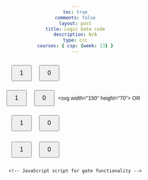 ```yaml
---
toc: true
comments: false
layout: post
title: Logic Gate code
description: N/A
type: ccc
courses: { csp: {week: 13} }
---
```


<!-- Metadata section -->

<!-- HTML document structure -->
<html lang="en">
<head>
    <!-- Metadata for character set and viewport -->
    <!-- this is done to specify the characters as well as the way the page is viewed and scaled -->
    <meta charset="UTF-8">
    <meta name="viewport" content="width=device-width, initial-scale=1.0">
    
<!-- Title of the webpage -->
<title>Logical Gates Simulator</title>
    
<!-- Styling for the webpage -->
<style>
        /* Global styles for the body */
        body {
            font-family: Arial, sans-serif;
            text-align: center;
            margin: 50px;
        }

        /* Container styling for layout */
        .container {
            display: flex;
            align-items: center;
            justify-content: center;
            flex-direction: column;
        }

        /* Styling for each gate container */
        .gate-container {
            display: flex;
            align-items: center;
        }

        /* Styling for button containers */
        .button-container {
            margin: 10px;
        }

        /* Styling for buttons */
        .button {
            padding: 10px 20px;
            font-size: 16px;
        }

        /* Styling for SVG elements */
        svg {
            margin: 0 20px;
        }

        /* Styling for output icons */
        .output-icon {
            font-size: 30px;
        }

        /* Styling for AND gate bulb */
        .and-bulb {
            color: red;
        }

        /* Styling for OR gate bulb */
        .or-bulb {
            color: orange;
        }

        /* Styling for NOR gate bulb */
        .nor-bulb {
            color: blue;
        }

        /* Styling for XOR gate bulb */
        .xor-bulb {
            color: green;
        }

        /* Styling for gate labels */
        .gate-label {
            font-size: 18px;
            margin-right: 10px;
            fill: white; /* Change text color to white */
        }
     /* Styling for Christmas Tree container */
.tree-container {
    position: relative;
    margin-top: 20px; /* Adjust as needed */
    margin-left: 50px; /* Adjust as needed */
}

    </style>
    
<!-- Include Font Awesome CSS for icons -->
<link rel="stylesheet" href="https://cdnjs.cloudflare.com/ajax/libs/font-awesome/6.0.0/css/all.min.css" integrity="sha512-Bw+irXzAGYTW3oIUcI+5B3c5AcXKXtwJU6dRfkaOTpAupzWC8FX6C9AjbV8AGj8G/oPfOj0lg/9hbo+KwIzA4A==" crossorigin="anonymous" referrerpolicy="no-referrer" />
</head>
<body>

<!-- Main content container -->
<div class="container">
        <!-- AND Gate -->
        <div class="gate-container">
<!-- Button 1 for AND gate -->
<div class="button-container">
                <button id="andButton1" class="button" onclick="toggleButton('and', 1)">1</button>
            </div>

 <!-- Button 2 for AND gate -->
 <div class="button-container">
                <button id="andButton2" class="button" onclick="toggleButton('and', 2)">0</button>
            </div>

<!-- SVG representation of AND gate -->
 <svg width="150" height="70">
                <text x="35" y="60" font-size="12" fill="white">AND</text>
                <line x1="0" y1="25" x2="50" y2="25" stroke="white" stroke-width="2"/>
                <line x1="70" y1="15" x2="70" y2="35" stroke="white" stroke-width="2"/>
                <line x1="50" y1="25" x2="70" y2="25" stroke="white" stroke-width="2"/>
                <circle id="andGateOutput" cx="0" cy="25" r="5" fill="white" stroke="white" stroke-width="2"/>
            </svg>

 <!-- Output icon for AND gate -->
 <div class="button-container">
                <i id="andOutputIcon" class="fas fa-lightbulb output-icon and-bulb"></i>
            </div>
        </div>

 <!-- OR Gate -->
 <div class="gate-container">
            <!-- Button 1 for OR gate -->
            <div class="button-container">
                <button id="orButton1" class="button" onclick="toggleButton('or', 1)">1</button>
            </div>

<!-- Button 2 for OR gate -->
 <div class="button-container">
                <button id="orButton2" class="button" onclick="toggleButton('or', 2)">0</button>
            </div>

<!-- SVG representation of OR gate -->
\<svg width="150" height="70">
                <text x="35" y="60" font-size="12" fill="white">OR</text>
                <line x1="0" y1="25" x2="50" y2="25" stroke="white" stroke-width="2"/>
                <line x1="70" y1="15" x2="70" y2="35" stroke="white" stroke-width="2"/>
                <line x1="50" y1="25" x2="70" y2="25" stroke="white" stroke-width="2"/>
                <circle id="orGateOutput" cx="0" cy="25" r="5" fill="white" stroke="white" stroke-width="2"/>
            </svg>

 <!-- Output icon for OR gate -->
 <div class="button-container">
                <i id="orOutputIcon" class="fas fa-lightbulb output-icon or-bulb"></i>
            </div>
        </div>

<!-- NOR Gate -->
<div class="gate-container">
            <!-- Button 1 for NOR gate -->
            <div class="button-container">
                <button id="norButton1" class="button" onclick="toggleButton('nor', 1)">1</button>
            </div>
 <!-- Button 2 for NOR gate -->
  <div class="button-container">
                <button id="norButton2" class="button" onclick="toggleButton('nor', 2)">0</button>
            </div>
<!-- SVG representation of NOR gate -->
<svg width="150" height="70">
                <text x="35" y="60" font-size="12" fill="white">NOR</text>
                <circle id="norGateOutput" cx="0" cy="25" r="5" fill="white" stroke="white" stroke-width="2"/>
            </svg>
 <!-- Output icon for NOR gate -->
 <div class="button-container">
                <i id="norOutputIcon" class="fas fa-lightbulb output-icon nor-bulb"></i>
            </div>
        </div>

<!-- XOR Gate -->
<div class="gate-container">
<!-- Button 1 for XOR gate -->
<div class="button-container">
                <button id="xorButton1" class="button" onclick="toggleButton('xor', 1)">1</button>
            </div>

<!-- Button 2 for XOR gate -->
<div class="button-container">
                <button id="xorButton2" class="button" onclick="toggleButton('xor', 2)">0</button>
            </div>

 <!-- SVG representation of XOR gate -->
 <svg width="150" height="70">
                <text x="35" y="60" font-size="12" fill="white">XOR</text>
                <circle id="xorGateOutput" cx="0" cy="25" r="5" fill="white" stroke="white" stroke-width="2"/>
            </svg>

<!-- Output icon for XOR gate -->
<div class="button-container">
                <i id="xorOutputIcon" class="fas fa-lightbulb output-icon xor-bulb"></i>
            </div>
        </div>
<!-- Christmas Tree -->
<div id="christmasTree" class="tree-container" style="display: none;">
            <!-- Brown rectangle for the tree trunk -->
            <div style="background-color: brown; width: 40px; height: 60px; position: absolute; bottom: 0; left: 50%; transform: translateX(-50%);"></div>
            
<!-- Tree layers -->
<div style="background-color: green; width: 20px; height: 30px; position: absolute; bottom: 60px; left: 50%; transform: translateX(-50%);"></div>
            <div style="background-color: green; width: 30px; height: 30px; position: absolute; bottom: 90px; left: 50%; transform: translateX(-50%);"></div>
            <div style="background-color: green; width: 40px; height: 30px; position: absolute; bottom: 120px; left: 50%; transform: translateX(-50%);"></div>
            
<!-- Circles on the tree -->
<div id="circle1" class="circle" style="position: absolute; bottom: 60px; left: 50%; transform: translateX(-50%);"></div>
            <div id="circle2" class="circle" style="position: absolute; bottom: 90px; left: 50%; transform: translateX(-50%);"></div>
            <div id="circle3" class="circle" style="position: absolute; bottom: 120px; left: 50%; transform: translateX(-50%);"></div>
            <div id="circle4" class="circle" style="position: absolute; bottom: 150px; left: 50%; transform: translateX(-50%);"></div>
        </div>
    </div>

    <!-- JavaScript script for gate functionality -->
<!-- JavaScript script for gate functionality -->
<script>
// Initial states of the buttons for each gate
let andButtonStates = [1, 0];  // Initial states set to 1 (ON) and 0 (OFF)
let orButtonStates = [1, 0];   // Initial states set to 1 (ON) and 0 (OFF)
let norButtonStates = [1, 0];  // Initial states set to 1 (ON) and 0 (OFF)
let xorButtonStates = [1, 0];  // Initial states set to 1 (ON) and 0 (OFF)

// Function to display the Christmas tree
function displayChristmasTree() {
    const christmasTree = document.getElementById('christmasTree');
    christmasTree.style.display = 'block';

    // Add animation or any other effects for the tree appearance if needed
}

// Function to hide the Christmas tree
function hideChristmasTree() {
    const christmasTree = document.getElementById('christmasTree');
    christmasTree.style.display = 'none';

    // Add animation or any other effects for the tree disappearance if needed
}

// Function to toggle the state of a button for a specific gate
function toggleButton(gateType, buttonNumber) {
    if (gateType === 'and') {
        andButtonStates[buttonNumber - 1] = 1 - andButtonStates[buttonNumber - 1];
        document.getElementById(`andButton${buttonNumber}`).innerText = andButtonStates[buttonNumber - 1];
    } else if (gateType === 'or') {
        orButtonStates[buttonNumber - 1] = 1 - orButtonStates[buttonNumber - 1];
        document.getElementById(`orButton${buttonNumber}`).innerText = orButtonStates[buttonNumber - 1];
    } else if (gateType === 'nor') {
        norButtonStates[buttonNumber - 1] = 1 - norButtonStates[buttonNumber - 1];
        document.getElementById(`norButton${buttonNumber}`).innerText = norButtonStates[buttonNumber - 1];
    } else if (gateType === 'xor') {
        xorButtonStates[buttonNumber - 1] = 1 - xorButtonStates[buttonNumber - 1];
        document.getElementById(`xorButton${buttonNumber}`).innerText = xorButtonStates[buttonNumber - 1];
    }

    // Update lightbulbs
    updateAndOutput();
    updateOrOutput();
    updateNorOutput();
    updateXorOutput();

    // Check if any lightbulbs are turned off
    if (andButtonStates.some(state => state === 0) ||
        orButtonStates.some(state => state === 0) ||
        norButtonStates.some(state => state === 0) ||
        xorButtonStates.some(state => state === 0)) {
        hideChristmasTree();
    } else {
        // Check if all lightbulbs are turned on
        if (andButtonStates.every(state => state === 1) &&
            orButtonStates.every(state => state === 1) &&
            norButtonStates.every(state => state === 1) &&
            xorButtonStates.every(state => state === 1)) {
            console.log('All lightbulbs are ON');
            displayChristmasTree();
        }
    }
}



// Function to update the output for the AND gate
function updateAndOutput() {
    const andResult = andButtonStates[0] & andButtonStates[1]; // AND logic gate
    const andOutputIcon = document.getElementById('andOutputIcon');
    const andGateOutput = document.getElementById('andGateOutput');

    if (andResult === 1) {
        andOutputIcon.style.color = 'red';
        andGateOutput.setAttribute('fill', 'red');
    } else {
        andOutputIcon.style.color = '#ccc';
        andGateOutput.setAttribute('fill', 'white');
    }
}

// Function to update the output for the OR gate
function updateOrOutput() {
    const orResult = orButtonStates[0] | orButtonStates[1]; // OR logic gate
    const orOutputIcon = document.getElementById('orOutputIcon');
    const orGateOutput = document.getElementById('orGateOutput');

    if (orResult === 1) {
        orOutputIcon.style.color = 'orange';
        orGateOutput.setAttribute('fill', 'orange');
    } else {
        orOutputIcon.style.color = '#ccc';
        orGateOutput.setAttribute('fill', 'white');
    }
}

// Function to update the output for the NOR gate
function updateNorOutput() {
    const norResult = !(norButtonStates[0] | norButtonStates[1]); // NOR logic gate
    const norOutputIcon = document.getElementById('norOutputIcon');
    const norGateOutput = document.getElementById('norGateOutput');

    if (norResult) {
        norOutputIcon.style.color = 'blue';
        norGateOutput.setAttribute('fill', 'blue');
    } else {
        norOutputIcon.style.color = '#ccc';
        norGateOutput.setAttribute('fill', 'white');
    }
}

// Function to update the output for the XOR gate
function updateXorOutput() {
    const xorResult = xorButtonStates[0] ^ xorButtonStates[1]; // XOR logic gate
    const xorOutputIcon = document.getElementById('xorOutputIcon');
    const xorGateOutput = document.getElementById('xorGateOutput');

    if (xorResult) {
        xorOutputIcon.style.color = 'green';
        xorGateOutput.setAttribute('fill', 'green');
    } else {
        xorOutputIcon.style.color = '#ccc';
        xorGateOutput.setAttribute('fill', 'white');
    }
}

</script>
</body>
</html>